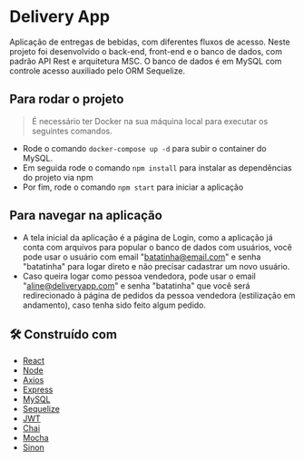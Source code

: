# Delivery App #

Aplicação de entregas de bebidas, com diferentes fluxos de acesso. Neste projeto foi desenvolvido o back-end, front-end e o banco de dados, com padrão API Rest e arquitetura MSC. O banco de dados é em MySQL com controle acesso auxiliado pelo ORM Sequelize.

## Para rodar o projeto ##

> É necessário ter Docker na sua máquina local para executar os seguintes comandos.

- Rode o comando `docker-compose up -d` para subir o container do MySQL.
- Em seguida rode o comando `npm install` para instalar as dependências do projeto via npm
- Por fim, rode o comando `npm start` para iniciar a aplicação

## Para navegar na aplicação

- A tela inicial da aplicação é a página de Login, como a aplicação já conta com arquivos para popular o banco de dados com usuários, você pode usar o usuário com email "batatinha@email.com" e senha "batatinha" para logar direto e não precisar cadastrar um novo usuário.
- Caso queira logar como pessoa vendedora, pode usar o email "aline@deliveryapp.com" e senha "batatinha" que você será redirecionado à página de pedidos da pessoa vendedora (estilização em andamento), caso tenha sido feito algum pedido.


## 🛠️ Construído com

* [React](https://pt-br.reactjs.org/)
* [Node](https://nodejs.org/pt-br/docs/)
* [Axios](https://axios-http.com/ptbr/docs/intro)
* [Express](https://expressjs.com/pt-br/)
* [MySQL](https://dev.mysql.com/doc/)
* [Sequelize](https://sequelize.org/docs/v6/getting-started/)
* [JWT](https://jwt.io/)
* [Chai](https://www.chaijs.com/)
* [Mocha](https://mochajs.org/)
* [Sinon](https://sinonjs.org/releases/latest/)

